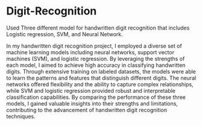 # Digit-Recognition
Used Three different model for handwritten digit recognition that includes Logistic regression, SVM, and Neural Network.

In my handwritten digit recognition project, I employed a diverse set of machine learning models 
including neural networks, support vector machines (SVM), and logistic regression. By leveraging the strengths of each model, 
I aimed to achieve high accuracy in classifying handwritten digits. Through extensive training on labeled datasets, 
the models were able to learn the patterns and features that distinguish different digits. 
The neural networks offered flexibility and the ability to capture complex relationships, while SVM and logistic regression provided
robust and interpretable classification capabilities. By comparing the performance of these three models, 
I gained valuable insights into their strengths and limitations, contributing to the advancement of handwritten digit recognition techniques.
